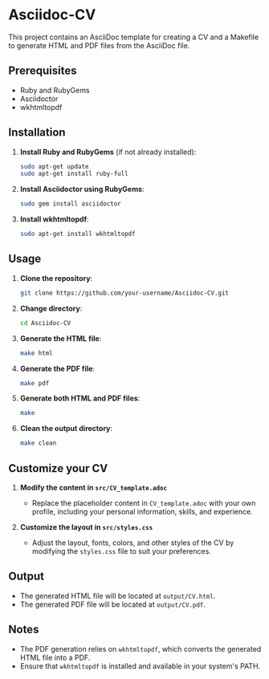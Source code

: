 # Asciidoc-CV

This project contains an AsciiDoc template for creating a CV and a Makefile to generate HTML and PDF files from the AsciiDoc file.

## Prerequisites

- Ruby and RubyGems
- Asciidoctor
- wkhtmltopdf

## Installation

1. **Install Ruby and RubyGems** (if not already installed):
   ```sh
   sudo apt-get update
   sudo apt-get install ruby-full
   ```

2. **Install Asciidoctor using RubyGems**:
   ```sh
   sudo gem install asciidoctor
   ```

3. **Install wkhtmltopdf**:
   ```sh
   sudo apt-get install wkhtmltopdf
   ```

## Usage

1. **Clone the repository**:
   ```sh
   git clone https://github.com/your-username/Asciidoc-CV.git
   ```

2. **Change directory**:
   ```sh
   cd Asciidoc-CV
   ```

3. **Generate the HTML file**:
   ```sh
   make html
   ```

4. **Generate the PDF file**:
   ```sh
   make pdf
   ```

5. **Generate both HTML and PDF files**:
   ```sh
   make
   ```

6. **Clean the output directory**:
   ```sh
   make clean
   ```
## Customize your CV

1. **Modify the content in `src/CV_template.adoc`**  
   - Replace the placeholder content in `CV_template.adoc` with your own profile, including your personal information, skills, and experience.

2. **Customize the layout in `src/styles.css`**  
   - Adjust the layout, fonts, colors, and other styles of the CV by modifying the `styles.css` file to suit your preferences.

## Output

- The generated HTML file will be located at `output/CV.html`.
- The generated PDF file will be located at `output/CV.pdf`.

## Notes

- The PDF generation relies on `wkhtmltopdf`, which converts the generated HTML file into a PDF.
- Ensure that `wkhtmltopdf` is installed and available in your system's PATH.
